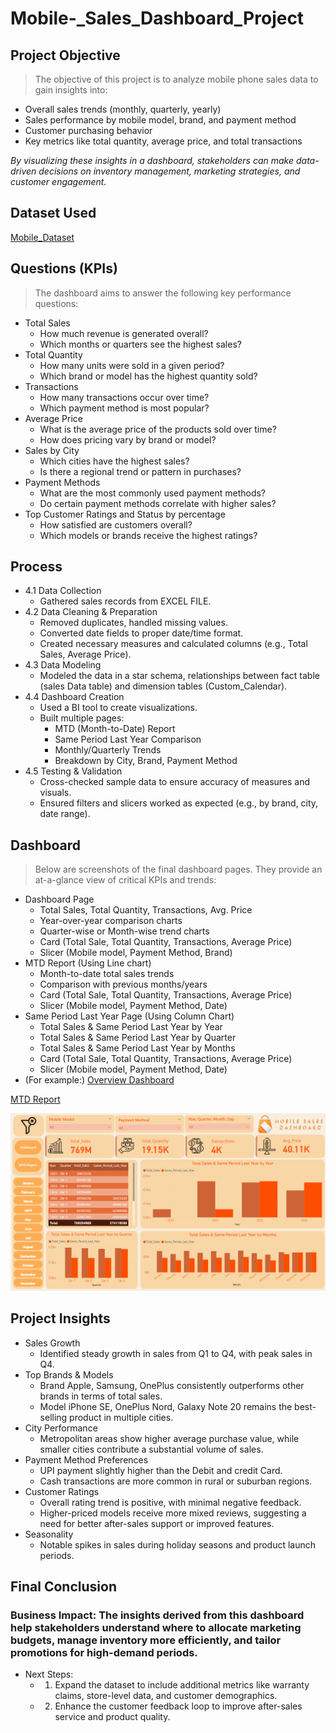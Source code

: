 # Mobile-_Sales_Dashboard_Project
## Project Objective
> The objective of this project is to analyze mobile phone sales data to gain insights into:
* Overall sales trends (monthly, quarterly, yearly)
* Sales performance by mobile model, brand, and payment method
* Customer purchasing behavior
* Key metrics like total quantity, average price, and total transactions
  
_By visualizing these insights in a dashboard, stakeholders can make data-driven decisions on inventory management, marketing strategies, and customer engagement._

## Dataset Used
[Mobile_Dataset](https://github.com/Gmanas7735/Mobile-_Sales_Dashboard_Project/blob/main/Mobile%20Sales%20Data.xlsx)

## Questions (KPIs)
> The dashboard aims to answer the following key performance questions:
* Total Sales
  * How much revenue is generated overall?
  * Which months or quarters see the highest sales?
* Total Quantity
  * How many units were sold in a given period?
  * Which brand or model has the highest quantity sold?
* Transactions
  * How many transactions occur over time?
  * Which payment method is most popular?
* Average Price
  * What is the average price of the products sold over time?
  * How does pricing vary by brand or model?
* Sales by City
  * Which cities have the highest sales?
  * Is there a regional trend or pattern in purchases?
* Payment Methods
  * What are the most commonly used payment methods?
  * Do certain payment methods correlate with higher sales?
* Top Customer Ratings and Status by percentage
  * How satisfied are customers overall?
  * Which models or brands receive the highest ratings?

## Process
* 4.1 Data Collection
  * Gathered sales records from EXCEL FILE.
* 4.2 Data Cleaning & Preparation
  * Removed duplicates, handled missing values.
  * Converted date fields to proper date/time format.
  * Created necessary measures and calculated columns (e.g., Total Sales, Average Price).
* 4.3 Data Modeling
  * Modeled the data in a star schema, relationships between fact table (sales Data table) and dimension tables (Custom_Calendar).
* 4.4 Dashboard Creation
  * Used a BI tool to create visualizations.
  * Built multiple pages:
    * MTD (Month-to-Date) Report
    * Same Period Last Year Comparison
    * Monthly/Quarterly Trends
    * Breakdown by City, Brand, Payment Method
* 4.5 Testing & Validation
  * Cross-checked sample data to ensure accuracy of measures and visuals.
  * Ensured filters and slicers worked as expected (e.g., by brand, city, date range).

## Dashboard
> Below are screenshots of the final dashboard pages. They provide an at-a-glance view of critical KPIs and trends:
* Dashboard Page
  * Total Sales, Total Quantity, Transactions, Avg. Price
  * Year-over-year comparison charts
  * Quarter-wise or Month-wise trend charts
  * Card (Total Sale, Total Quantity, Transactions, Average Price)
  * Slicer (Mobile model, Payment Method, Brand)
* MTD Report (Using Line chart)
  * Month-to-date total sales trends
  * Comparison with previous months/years
  * Card (Total Sale, Total Quantity, Transactions, Average Price)
  * Slicer (Mobile model, Payment Method, Date)
* Same Period Last Year Page (Using Column Chart)
  * Total Sales & Same Period Last Year by Year
  * Total Sales & Same Period Last Year by Quarter 
  * Total Sales & Same Period Last Year by Months 
  * Card (Total Sale, Total Quantity, Transactions, Average Price)
  * Slicer (Mobile model, Payment Method, Date)
* (For example:)
[Overview Dashboard]([images/overview.png](https://github.com/Gmanas7735/Mobile-_Sales_Dashboard_Project/blob/main/Dashboard.png))

[MTD Report]([images/mtd_report.png](https://github.com/Gmanas7735/Mobile-_Sales_Dashboard_Project/blob/main/MTD.png))

![Same Period Last Year Page](https://github.com/Gmanas7735/Mobile-_Sales_Dashboard_Project/blob/main/SPLY.png)

## Project Insights
* Sales Growth
  * Identified steady growth in sales from Q1 to Q4, with peak sales in Q4.
* Top Brands & Models
  * Brand Apple, Samsung, OnePlus consistently outperforms other brands in terms of total sales.
  * Model iPhone SE, OnePlus Nord, Galaxy Note 20 remains the best-selling product in multiple cities.
* City Performance
  * Metropolitan areas show higher average purchase value, while smaller cities contribute a substantial volume of sales.
* Payment Method Preferences
  * UPI payment slightly higher than the Debit and credit Card.
  * Cash transactions are more common in rural or suburban regions.
* Customer Ratings
  * Overall rating trend is positive, with minimal negative feedback.
  * Higher-priced models receive more mixed reviews, suggesting a need for better after-sales support or improved features.
* Seasonality
  * Notable spikes in sales during holiday seasons and product launch periods.

## Final Conclusion
### Business Impact: The insights derived from this dashboard help stakeholders understand where to allocate marketing budgets, manage inventory more efficiently, and tailor promotions for high-demand periods.
* Next Steps:
  * 1.	Expand the dataset to include additional metrics like warranty claims, store-level data, and customer demographics.
  * 2.	Enhance the customer feedback loop to improve after-sales service and product quality.

